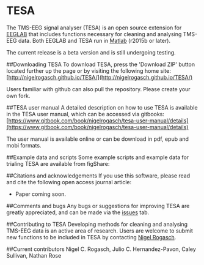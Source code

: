 # TESA
The TMS-EEG signal analyser (TESA) is an open source extension for [EEGLAB](http://sccn.ucsd.edu/eeglab/) that includes functions necessary for cleaning and analysing TMS-EEG data. Both EEGLAB and TESA run in [Matlab](http://au.mathworks.com/) (r2015b or later). 

The current release is a beta version and is still undergoing testing.

##Downloading TESA
To download TESA, press the 'Download ZIP' button located further up the page or by visiting the following home site:
[http://nigelrogasch.github.io/TESA/](http://nigelrogasch.github.io/TESA/)


Users familiar with github can also pull the repository. Please create your own fork.

##TESA user manual
A detailed description on how to use TESA is available in the TESA user manual, which can be accessed via gitbooks: 
[https://www.gitbook.com/book/nigelrogasch/tesa-user-manual/details](https://www.gitbook.com/book/nigelrogasch/tesa-user-manual/details)

The user manual is available online or can be download in pdf, epub and mobi formats. 

##Example data and scripts
Some example scripts and example data for trialing TESA are available from figShare:


##Citations and acknowledgements
If you use this software, please read and cite the following open access journal article:
* Paper coming soon.

##Comments and bugs
Any bugs or suggestions for improving TESA are greatly appreciated, and can be made via the [issues](https://github.com/BMHLab/TESA/issues) tab.

##Contributing to TESA
Developing methods for cleaning and analysing TMS-EEG data is an active area of research. Users are welcome to submit new functions to be included in TESA by contacting [Nigel Rogasch](<mailto:nigel.rogasch@gmail.com>).

##Current contributors
Nigel C. Rogasch, Julio C. Hernandez-Pavon, Caley Sullivan, Nathan Rose 
